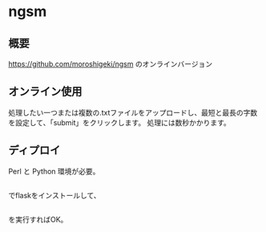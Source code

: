 # ngsm

## 概要

https://github.com/moroshigeki/ngsm のオンラインバージョン

## オンライン使用

処理したい一つまたは複数の.txtファイルをアップロードし、最短と最長の字数を設定して、「submit」をクリックします。
処理には数秒かかります。

## ディプロイ

Perl と Python 環境が必要。

```pip install flask
```

でflaskをインストールして、

```python flask_app.py
```

を実行すればOK。